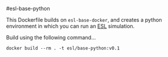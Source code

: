 #esl-base-python

This Dockerfile builds on `esl-base-docker`, and creates a python environment in which you can run an [ESL](https://github.com/EconomicSL) simulation.

Build using the following command...

`docker build --rm . -t esl/base-python:v0.1`
